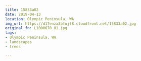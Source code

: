 ```yaml
---
title: 15833a02
date: 2019-04-13
location: Olympic Peninsula, WA
img_url: https://d17enza3bfujl8.cloudfront.net/15833a02.jpg
original_fn: L1000670_01.jpg
tags:
- Olympic Peninsula, WA
- landscapes
- trees

---
```

